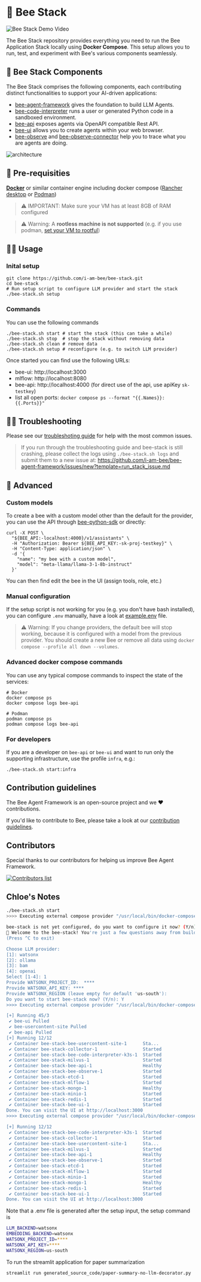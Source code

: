 # 🐝 Bee Stack

![Bee Stack Demo Video](https://media.githubusercontent.com/media/i-am-bee/bee-stack/refs/heads/assets/docs/assets/bee-stack-demo.gif)

The Bee Stack repository provides everything you need to run the Bee Application Stack locally using **Docker Compose**. This setup allows you to run, test, and experiment with Bee's various components seamlessly.

## 🧩 Bee Stack Components

The Bee Stack comprises the following components, each contributing distinct functionalities to support your AI-driven applications:

- [bee-agent-framework](https://github.com/i-am-bee/bee-agent-framework) gives the foundation to build LLM Agents.
- [bee-code-interpreter](https://github.com/i-am-bee/bee-code-interpreter) runs a user or generated Python code in a sandboxed environment.
- [bee-api](https://github.com/i-am-bee/bee-api) exposes agents via OpenAPI compatible Rest API.
- [bee-ui](https://github.com/i-am-bee/bee-ui) allows you to create agents within your web browser.
- [bee-observe](https://github.com/i-am-bee/bee-observe) and [bee-observe-connector](https://github.com/i-am-bee/bee-observe-connector) help you to trace what you are agents are doing.

![architecture](https://raw.githubusercontent.com/i-am-bee/bee-stack/refs/heads/assets/docs/assets/architecture.svg)

## 🔧 Pre-requisities
**[Docker](https://www.docker.com/)** or similar container engine including docker
compose ([Rancher desktop](https://docs.rancherdesktop.io/) or [Podman](https://podman.io/))
> ⚠️ IMPORTANT: Make sure your VM has at least 8GB of RAM configured

> ⚠️ Warning: A **rootless machine is not supported** (e.g. if you use podman,
> [set your VM to rootful](https://docs.podman.io/en/stable/markdown/podman-machine-set.1.html#examples))

## 🏃‍♀️ Usage

### Inital setup
```shell
git clone https://github.com/i-am-bee/bee-stack.git
cd bee-stack
# Run setup script to configure LLM provider and start the stack
./bee-stack.sh setup
```


### Commands
You can use the following commands
```shell
./bee-stack.sh start # start the stack (this can take a while)
./bee-stack.sh stop  # stop the stack without removing data
./bee-stack.sh clean # remove data
./bee-stack.sh setup # reconfigure (e.g. to switch LLM provider)
```
Once started you can find use the following URLs:

- bee-ui: http://localhost:3000
- mlflow: http://localhost:8080
- bee-api: http://localhost:4000 (for direct use of the api, use apiKey `sk-testkey`)
- list all open ports: `docker compose ps --format "{{.Names}}: {{.Ports}}"`

##  ⛓️‍💥 Troubleshooting
Please see our [troubleshoting guide](docs/troubleshooting.md) for help with the most common issues.

> If you run through the troubleshooting guide and bee-stack is still crashing, please collect
> the logs using `./bee-stack.sh logs` and submit them to a new issue at:
> https://github.com/i-am-bee/bee-agent-framework/issues/new?template=run_stack_issue.md

## 👷 Advanced

### Custom models
To create a bee with a custom model other than the default for the provider, you can use the API 
through [bee-python-sdk](https://github.com/i-am-bee/bee-python-sdk) or directly:

```shell
curl -X POST \
  "${BEE_API:-localhost:4000}/v1/assistants" \
  -H "Authorization: Bearer ${BEE_API_KEY:-sk-proj-testkey}" \
  -H "Content-Type: application/json" \
  -d '{
    "name": "my bee with a custom model",
    "model": "meta-llama/llama-3-1-8b-instruct"
  }'
```
You can then find edit the bee in the UI (assign tools, role, etc.)

### Manual configuration

If the setup script is not working for you (e.g. you don't have bash installed), you can
configure `.env` manually, have a look at [example.env](example.env) file.

> ⚠️ Warning: If you change providers, the default bee will stop working, because it is configured with a model from the previous provider. You should create a new Bee or remove all data using `docker compose --profile all down --volumes`.

### Advanced docker compose commands
You can use any typical compose commands to inspect the state of the services:
```shell
# Docker
docker compose ps
docker compose logs bee-api

# Podman
podman compose ps
podman compose logs bee-api
```

### For developers
If you are a developer on `bee-api` or `bee-ui` and want to run only the supporting infrastructure,
use the profile `infra`, e.g.:

```shell
./bee-stack.sh start:infra
```

## Contribution guidelines

The Bee Agent Framework is an open-source project and we ❤️ contributions.

If you'd like to contribute to Bee, please take a look at our [contribution guidelines](./CONTRIBUTING.md).

## Contributors

Special thanks to our contributors for helping us improve Bee Agent Framework.

<a href="https://github.com/i-am-bee/bee-stack/graphs/contributors">
  <img alt="Contributors list" src="https://contrib.rocks/image?repo=i-am-bee/bee-stack" />
</a>


## Chloe's Notes
```bash
./bee-stack.sh start
>>>> Executing external compose provider "/usr/local/bin/docker-compose". Please see podman-compose(1) for how to disable this message. <<<<

bee-stack is not yet configured, do you want to configure it now? (Y/n): Y
🐝 Welcome to the bee-stack! You're just a few questions away from building agents!
(Press ^C to exit)

Choose LLM provider:
[1]: watsonx
[2]: ollama
[3]: bam
[4]: openai
Select [1-4]: 1
Provide WATSONX_PROJECT_ID:  ****
Provide WATSONX_API_KEY: ****
Provide WATSONX_REGION (leave empty for default 'us-south'): 
Do you want to start bee-stack now? (Y/n): Y
>>>> Executing external compose provider "/usr/local/bin/docker-compose". Please see podman-compose(1) for how to disable this message. <<<<

[+] Running 45/3
 ✔ bee-ui Pulled                                                           7.5s 
 ✔ bee-usercontent-site Pulled                                             8.7s 
 ✔ bee-api Pulled                                                         34.0s 
[+] Running 12/12
 ✔ Container bee-stack-bee-usercontent-site-1      Sta...                                             20.7s 
 ✔ Container bee-stack-collector-1                 Started                                            20.6s 
 ✔ Container bee-stack-bee-code-interpreter-k3s-1  Started                                            20.8s 
 ✔ Container bee-stack-milvus-1                    Started                                            21.1s 
 ✔ Container bee-stack-bee-api-1                   Healthy                                            35.5s 
 ✔ Container bee-stack-bee-observe-1               Started                                            21.0s 
 ✔ Container bee-stack-etcd-1                      Started                                            19.1s 
 ✔ Container bee-stack-mlflow-1                    Started                                            10.7s 
 ✔ Container bee-stack-mongo-1                     Healthy                                            14.7s 
 ✔ Container bee-stack-minio-1                     Started                                            10.7s 
 ✔ Container bee-stack-redis-1                     Started                                            10.6s 
 ✔ Container bee-stack-bee-ui-1                    Started                                            24.1s 
Done. You can visit the UI at http://localhost:3000
>>>> Executing external compose provider "/usr/local/bin/docker-compose". Please see podman-compose(1) for how to disable this message. <<<<

[+] Running 12/12
 ✔ Container bee-stack-bee-code-interpreter-k3s-1  Started                                            20.8s 
 ✔ Container bee-stack-collector-1                 Started                                            20.6s 
 ✔ Container bee-stack-bee-usercontent-site-1      Sta...                                             20.8s 
 ✔ Container bee-stack-milvus-1                    Started                                            21.2s 
 ✔ Container bee-stack-bee-api-1                   Healthy                                            37.1s 
 ✔ Container bee-stack-bee-observe-1               Started                                            21.0s 
 ✔ Container bee-stack-etcd-1                      Started                                            20.5s 
 ✔ Container bee-stack-mlflow-1                    Started                                            10.6s 
 ✔ Container bee-stack-minio-1                     Started                                            10.8s 
 ✔ Container bee-stack-mongo-1                     Healthy                                            15.3s 
 ✔ Container bee-stack-redis-1                     Started                                            10.5s 
 ✔ Container bee-stack-bee-ui-1                    Started                                            26.6s 
Done. You can visit the UI at http://localhost:3000
```

Note that a .env file is generated after the setup input, the setup command is 
```bash
LLM_BACKEND=watsonx
EMBEDDING_BACKEND=watsonx
WATSONX_PROJECT_ID=****
WATSONX_API_KEY=****
WATSONX_REGION=us-south
```

To run the streamlit application for paper summarization
```bash
streamlit run generated_source_code/paper-summary-no-llm-decorator.py
```
